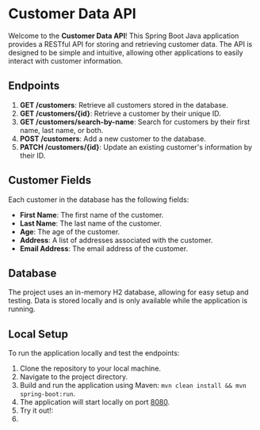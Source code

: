 # Customer Data API

Welcome to the **Customer Data API**! This Spring Boot Java application provides a RESTful API for storing and retrieving customer data. The API is designed to be simple and intuitive, allowing other applications to easily interact with customer information.

## Endpoints

1. **GET /customers**: Retrieve all customers stored in the database.
2. **GET /customers/{id}**: Retrieve a customer by their unique ID.
3. **GET /customers/search-by-name**: Search for customers by their first name, last name, or both.
4. **POST /customers**: Add a new customer to the database.
5. **PATCH /customers/{id}**: Update an existing customer's information by their ID.

## Customer Fields

Each customer in the database has the following fields:

- **First Name**: The first name of the customer.
- **Last Name**: The last name of the customer.
- **Age**: The age of the customer.
- **Address**: A list of addresses associated with the customer.
- **Email Address**: The email address of the customer.

## Database

The project uses an in-memory H2 database, allowing for easy setup and testing. Data is stored locally and is only available while the application is running.

## Local Setup

To run the application locally and test the endpoints:

1. Clone the repository to your local machine.
2. Navigate to the project directory.
3. Build and run the application using Maven: `mvn clean install && mvn spring-boot:run`.
5. The application will start locally on port [8080](http://localhost:8080).
6. Try it out!:
7. 
